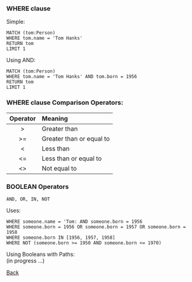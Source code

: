 ### WHERE clause

Simple:
```
MATCH (tom:Person)
WHERE tom.name = 'Tom Hanks'
RETURN tom
LIMIT 1
```

Using AND:
```
MATCH (tom:Person)
WHERE tom.name = 'Tom Hanks' AND tom.born = 1956
RETURN tom
LIMIT 1
```

### WHERE clause Comparison Operators:
| Operator | Meaning |
| :---: | :--- |
| > | Greater than |
| >= | Greater than or equal to |
| < | Less than |
| <= | Less than or equal to |
| <> | Not equal to |


### BOOLEAN Operators
```
AND, OR, IN, NOT
```
Uses:
```
WHERE someone.name = 'Tom: AND someone.born = 1956
WHERE someone.born = 1956 OR someone.born = 1957 OR someone.born = 1958
WHERE someone.born IN [1956, 1957, 1958]
WHERE NOT (someone.born >= 1950 AND someone.born <= 1970)
```

Using Booleans with Paths:  
(in progress ...)  
  
[Back](../README.md)










